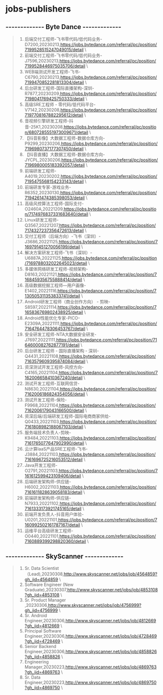 # jobs-publishers
## ------------- Byte Dance -------------
>1. 后端交付工程师-飞书零代码/低代码业务-D7200,20230213,https://jobs.bytedance.com/referral/pc/position/7199528515247049015/detail \
>2. 前端交付工程师-飞书零代码/低代码业务-J7596,20230213,https://jobs.bytedance.com/referral/pc/position/7199528446975035706/detail \
>3. WEB端测试开发工程师-飞书-C6790,20230213,https://jobs.bytedance.com/referral/pc/position/7199470852281813304/detail \
>4. 后台研发工程师-国际直播架构-深圳-R7877,20230209,https://jobs.bytedance.com/referral/pc/position/7198041769425750333/detail \
>5. 高级SRE工程师 - 零代码/低代码平台-V7142,20230208,https://jobs.bytedance.com/referral/pc/position/7197708167882295612/detail \
>6. 音视频引擎研发工程师-抖音-25K1,20230208,https://jobs.bytedance.com/referral/pc/position/6807285551973009671/detail \
>7. 【抖音影像】大数据工程师-数据仓库方向-P9299,20230206,https://jobs.bytedance.com/referral/pc/position/7196980737177307450/detail \
>8. 【抖音直播】大数据工程师-数据仓库方向-JYCPL,20230206,https://jobs.bytedance.com/referral/pc/position/7196980005183392057/detail \
>9. 前端研发工程师-A4019,20230202,https://jobs.bytedance.com/referral/pc/position/7195475568154233143/detail \
>10. 前端研发专家-游戏业务-R6352,20230130,https://jobs.bytedance.com/referral/pc/position/7194261474385398053/detail \
>11. 高级风控算法工程师-国际支付-O2460A,20221209,https://jobs.bytedance.com/referral/pc/position/7174976837331683640/detail \
>12. Linux研发工程师-Q3567,20221207,https://jobs.bytedance.com/referral/pc/position/7174327237356472613/detail \
>13. 交付工程师（后端方向）-飞书（深圳）-J3686,20221125,https://jobs.bytedance.com/referral/pc/position/7169791451270056199/detail \
>14. 解决方案研发工程师-飞书（深圳）-U6887A,20221125,https://jobs.bytedance.com/referral/pc/position/7169788032022645023/detail \
>15. 多媒体网络研发工程师-视频架构-D8163,20221121,https://jobs.bytedance.com/referral/pc/position/7168459356755888414/detail \
>16. 高级数据挖掘工程师—用户画像-E1402,20221116,https://jobs.bytedance.com/referral/pc/position/7130505311353833741/detail \
>17. Android研发工程师（商业创作方向） - 剪映-S8597,20221114,https://jobs.bytedance.com/referral/pc/position/7165836769802438925/detail \
>18. Android性能优化专家-PICO-E2309A,20221111,https://jobs.bytedance.com/referral/pc/position/7164764478306453767/detail \
>19. 安全研发工程师-NTA大数据安全研发-J7697,20221111,https://jobs.bytedance.com/referral/pc/position/7164600082762877191/detail \
>20. 后台研发工程师 - 国际直播架构 - 深圳-Q4431,20221108,https://jobs.bytedance.com/referral/pc/position/7163579609395874084/detail \
>21. 资深测试开发工程师-风控方向-C4165,20221104,https://jobs.bytedance.com/referral/pc/position/7162006658410367240/detail \
>22. 测试开发工程师-互联网信贷-N8630,20221104,https://jobs.bytedance.com/referral/pc/position/7162006186824354056/detail \
>23. 测试开发工程师-保险-F9968,20221104,https://jobs.bytedance.com/referral/pc/position/7162006179043166500/detail \
>24. 资深后端/后端研发工程师-国际电商商家供给-Q0433,20221103,https://jobs.bytedance.com/referral/pc/position/7161808982188067103/detail \
>25. 服务端技术负责人-剪映-K9484,20221103,https://jobs.bytedance.com/referral/pc/position/7161765077647902990/detail \
>26. 云计算IaaS产品SRE工程师-飞书-J3884,20221103,https://jobs.bytedance.com/referral/pc/position/7161696725216053512/detail \
>27. Java开发工程师-O2791,20221103,https://jobs.bytedance.com/referral/pc/position/7161612599423109406/detail \
>28. 后端研发架构师-供应链-H6002,20221103,https://jobs.bytedance.com/referral/pc/position/7161611828639058183/detail \
>29. 前端研发架构师-供应链-N7933,20221102,https://jobs.bytedance.com/referral/pc/position/7161333173921745165/detail \
>30. 前端开发负责人-抖音用户体验-U0201,20221101,https://jobs.bytedance.com/referral/pc/position/7160992502161787167/detail \
>31. 运维平台高级研发工程师-O0440,20221101,https://jobs.bytedance.com/referral/pc/position/7160889399298820360/detail \
## ------------- SkyScanner -------------
>1. Sr. Data Scientist （Lead),20230308,http://www.skyscanner.net/jobs/job/4564859?gh_jid=4564859 \
>2. Software Engineer (New Graduate),20230307,http://www.skyscanner.net/jobs/job/4853108?gh_jid=4853108 \
>3. Sr. Product Manager ,20230306,http://www.skyscanner.net/jobs/job/4756999?gh_jid=4756999 \
>4. Sr. Android Engineer,20230306,http://www.skyscanner.net/jobs/job/4812669?gh_jid=4812669 \
>5. Principal Software Engineer,20230306,http://www.skyscanner.net/jobs/job/4728469?gh_jid=4728469 \
>6. Senior Backend Engineer,20230306,http://www.skyscanner.net/jobs/job/4858826?gh_jid=4858826 \
>7. Engineering Manager,20230223,http://www.skyscanner.net/jobs/job/4869763?gh_jid=4869763 \
>8. Sr. Data Engineer,20230223,http://www.skyscanner.net/jobs/job/4869750?gh_jid=4869750 \